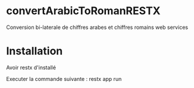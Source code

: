 # convertArabicToRomanRESTX
Conversion bi-laterale de chiffres arabes et chiffres romains web services

# Installation

Avoir restx d'installé

Executer la commande suivante :
    restx app run

